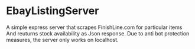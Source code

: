 # EbayListingServer
A simple express server that scrapes FinishLine.com for particular items
And reuturns stock availability as Json response.
Due to anti bot protection measures, the server only works on localhost.

